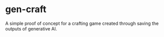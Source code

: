 # gen-craft
A simple proof of concept for a crafting game created through saving the outputs of generative AI.
